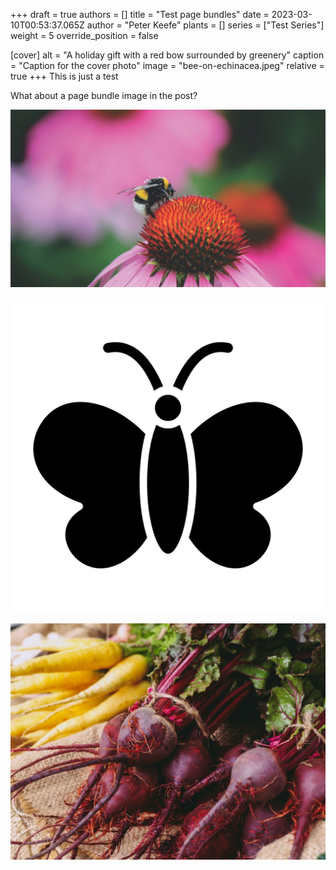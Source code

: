 +++
draft = true
authors = []
title = "Test page bundles"
date = 2023-03-10T00:53:37.065Z
author = "Peter Keefe"
plants = []
series = ["Test Series"]
weight = 5
override_position = false

[cover]
alt = "A holiday gift with a red bow surrounded by greenery"
caption = "Caption for the cover photo"
image = "bee-on-echinacea.jpeg"
relative = true
+++
This is just a test

What about a page bundle image in the post?

![](bee-on-echinacea.jpeg "The image title")

![Alt text](butterfly.png "T﻿his is a test **caption**")



![](carrots-and-beets.jpeg "Another Caption!")